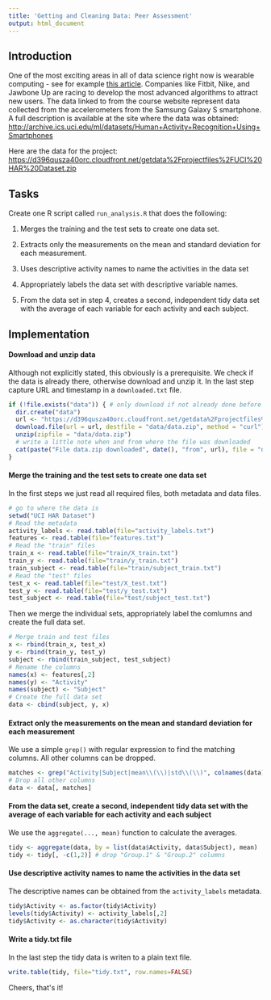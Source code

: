```yaml
---
title: 'Getting and Cleaning Data: Peer Assessment'
output: html_document
---
```

## Introduction
One of the most exciting areas in all of data science right now is wearable computing - see for example [this article](http://www.insideactivitytracking.com/data-science-activity-tracking-and-the-battle-for-the-worlds-top-sports-brand/). Companies like Fitbit, Nike, and Jawbone Up are racing to develop the most advanced algorithms to attract new users. The data linked to from the course website represent data collected from the accelerometers from the Samsung Galaxy S smartphone. A full description is available at the site where the data was obtained:
http://archive.ics.uci.edu/ml/datasets/Human+Activity+Recognition+Using+Smartphones

Here are the data for the project:
https://d396qusza40orc.cloudfront.net/getdata%2Fprojectfiles%2FUCI%20HAR%20Dataset.zip

## Tasks
Create one R script called `run_analysis.R` that does the following:

1. Merges the training and the test sets to create one data set.

2. Extracts only the measurements on the mean and standard deviation for each measurement. 

3. Uses descriptive activity names to name the activities in the data set

4. Appropriately labels the data set with descriptive variable names. 

5. From the data set in step 4, creates a second, independent tidy data set with the average of each variable for each activity and each subject.

## Implementation
#### Download and unzip data
Although not explicitly stated, this obviously is a prerequisite. We check if the data is already there, otherwise download and unzip it. In the last step capture URL and timestamp in a `downloaded.txt` file.

```r
if (!file.exists("data")) { # only download if not already done before
  dir.create("data")
  url <- "https://d396qusza40orc.cloudfront.net/getdata%2Fprojectfiles%2FUCI%20HAR%20Dataset.zip"
  download.file(url = url, destfile = "data/data.zip", method = "curl")
  unzip(zipfile = "data/data.zip")
  # write a little note when and from where the file was downloaded
  cat(paste("File data.zip downloaded", date(), "from", url), file = "data /downloaded.txt")
}
```
#### Merge the training and the test sets to create one data set
In the first steps we just read all required files, both metadata and data files.

```r
# go to where the data is
setwd("UCI HAR Dataset")
# Read the metadata
activity_labels <- read.table(file="activity_labels.txt")
features <- read.table(file="features.txt")
# Read the "train" files
train_x <- read.table(file="train/X_train.txt")
train_y <- read.table(file="train/y_train.txt")
train_subject <- read.table(file="train/subject_train.txt")
# Read the "test" files
test_x <- read.table(file="test/X_test.txt")
test_y <- read.table(file="test/y_test.txt")
test_subject <- read.table(file="test/subject_test.txt")
```
Then we merge the individual sets, appropriately label the comlumns and create the full data set.

```r
# Merge train and test files
x <- rbind(train_x, test_x)
y <- rbind(train_y, test_y)
subject <- rbind(train_subject, test_subject)
# Rename the columns
names(x) <- features[,2]
names(y) <- "Activity"
names(subject) <- "Subject"
# Create the full data set
data <- cbind(subject, y, x)
```
#### Extract only the measurements on the mean and standard deviation for each measurement
We use a simple `grep()` with regular expression to find the matching columns. All other columns can be dropped.

```r
matches <- grep("Activity|Subject|mean\\(\\)|std\\(\\)", colnames(data))
# Drop all other columns
data <- data[, matches]
```
#### From the data set, create a second, independent tidy data set with the average of each variable for each activity and each subject
We use the `aggregate(..., mean)` function to calculate the averages.

```r
tidy <- aggregate(data, by = list(data$Activity, data$Subject), mean)
tidy <- tidy[, -c(1,2)] # drop "Group.1" & "Group.2" columns
```

#### Use descriptive activity names to name the activities in the data set
The descriptive names can be obtained from the `activity_labels` metadata.

```r
tidy$Activity <- as.factor(tidy$Activity)
levels(tidy$Activity) <- activity_labels[,2]
tidy$Activity <- as.character(tidy$Activity)
```

#### Write a tidy.txt file
In the last step the tidy data is writen to a plain text file.

```r
write.table(tidy, file="tidy.txt", row.names=FALSE)
```
Cheers, that's it!
